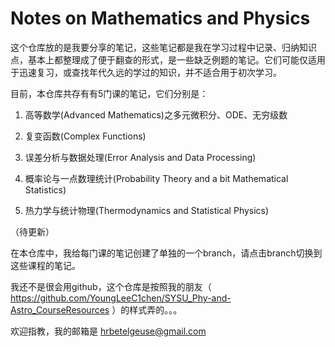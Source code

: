 # Notes on Mathematics and Physics

这个仓库放的是我要分享的笔记，这些笔记都是我在学习过程中记录、归纳知识点，基本上都整理成了便于翻查的形式，是一些缺乏例题的笔记。它们可能仅适用于迅速复习，或查找年代久远的学过的知识，并不适合用于初次学习。

目前，本仓库共存有有5门课的笔记，它们分别是：

1. 高等数学(Advanced Mathematics)之多元微积分、ODE、无穷级数

2. 复变函数(Complex Functions)

3. 误差分析与数据处理(Error Analysis and Data Processing)

4. 概率论与一点数理统计(Probability Theory and a bit Mathematical Statistics)

5. 热力学与统计物理(Thermodynamics and Statistical Physics)

（待更新）
   
在本仓库中，我给每门课的笔记创建了单独的一个branch，请点击branch切换到这些课程的笔记。

我还不是很会用github，这个仓库是按照我的朋友（ https://github.com/YoungLeeC1chen/SYSU_Phy-and-Astro_CourseResources ）的样式弄的。。。

欢迎指教，我的邮箱是 hrbetelgeuse@gmail.com


